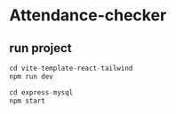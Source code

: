 # Attendance-checker

## run project
```ts
cd vite-template-react-tailwind
npm run dev

cd express-mysql
npm start
```

